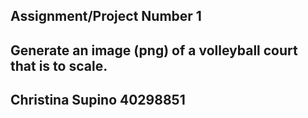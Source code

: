 ## Assignment/Project Number 1

## Generate an image (png) of a volleyball court that is to scale.

## Christina Supino 40298851


